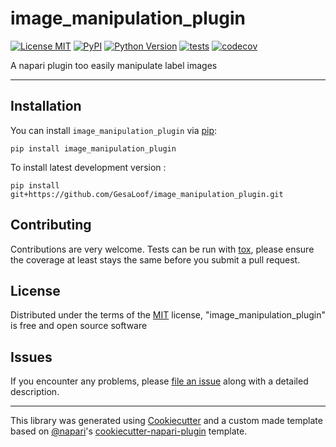 # image_manipulation_plugin

[![License MIT](https://img.shields.io/pypi/l/image_manipulation_plugin.svg?color=green)](https://github.com/GesaLoof/image_manipulation_plugin/raw/main/LICENSE)
[![PyPI](https://img.shields.io/pypi/v/image_manipulation_plugin.svg?color=green)](https://pypi.org/project/image_manipulation_plugin)
[![Python Version](https://img.shields.io/pypi/pyversions/image_manipulation_plugin.svg?color=green)](https://python.org)
[![tests](https://github.com/GesaLoof/image_manipulation_plugin/workflows/tests/badge.svg)](https://github.com/GesaLoof/image_manipulation_plugin/actions)
[![codecov](https://codecov.io/gh/GesaLoof/image_manipulation_plugin/branch/main/graph/badge.svg)](https://codecov.io/gh/GesaLoof/image_manipulation_plugin)

A napari plugin too easily manipulate label images

----------------------------------

## Installation

You can install `image_manipulation_plugin` via [pip]:

    pip install image_manipulation_plugin



To install latest development version :

    pip install git+https://github.com/GesaLoof/image_manipulation_plugin.git


## Contributing

Contributions are very welcome. Tests can be run with [tox], please ensure
the coverage at least stays the same before you submit a pull request.

## License

Distributed under the terms of the [MIT] license,
"image_manipulation_plugin" is free and open source software

## Issues

If you encounter any problems, please [file an issue] along with a detailed description.

----------------------------------

This library was generated using [Cookiecutter] and a custom made template based on [@napari]'s [cookiecutter-napari-plugin] template.


[napari]: https://github.com/napari/napari
[Cookiecutter]: https://github.com/audreyr/cookiecutter
[@napari]: https://github.com/napari
[MIT]: http://opensource.org/licenses/MIT
[BSD-3]: http://opensource.org/licenses/BSD-3-Clause
[GNU GPL v3.0]: http://www.gnu.org/licenses/gpl-3.0.txt
[GNU LGPL v3.0]: http://www.gnu.org/licenses/lgpl-3.0.txt
[Apache Software License 2.0]: http://www.apache.org/licenses/LICENSE-2.0
[Mozilla Public License 2.0]: https://www.mozilla.org/media/MPL/2.0/index.txt
[cookiecutter-napari-plugin]: https://github.com/napari/cookiecutter-napari-plugin
[pip]: https://pypi.org/project/pip/
[PyPI]: https://pypi.org/
[tox]: https://tox.readthedocs.io/en/latest/

[file an issue]: https://github.com/GesaLoof/image_manipulation_plugin/issues

